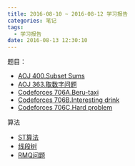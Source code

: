 ```yaml
---
title: 2016-08-10 ~ 2016-08-12 学习报告
categories: 笔记
tags:
  - 学习报告
date: 2016-08-13 12:30:10
---
```


题目： 

- [AOJ 400.Subset Sums](/post/AOJ/400.html)
- [AOJ 363.取数字问题](/post/AOJ/363.html)
- [Codeforces 706A.Beru-taxi](/post/Codeforces/706A.html)
- [Codeforces 706B.Interesting drink](/post/Codeforces/706B.html)
- [Codeforces 706C.Hard problem](/post/Codeforces/706C.html)

算法

- [ST算法](/post/Algorithm/ST.html)
- [线段树](/post/Algorithm/Segment_tree.html)
- [RMQ问题](/post/Algorithm/RMQ.html)
 <!--more-->